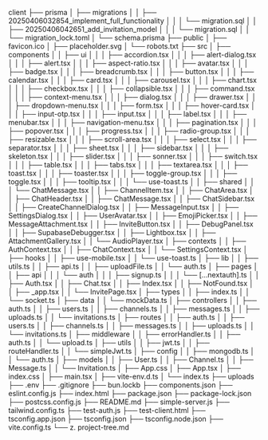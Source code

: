 client
├── prisma
│ ├── migrations
│ │ ├── 20250406032854_implement_full_functionality
│ │ │ └── migration.sql
│ │ ├── 20250406042651_add_invitation_model
│ │ │ └── migration.sql
│ │ └── migration_lock.toml
│ └── schema.prisma
├── public
│ ├── favicon.ico
│ ├── placeholder.svg
│ └── robots.txt
├── src
│ ├── components
│ │ ├── ui
│ │ │ ├── accordion.tsx
│ │ │ ├── alert-dialog.tsx
│ │ │ ├── alert.tsx
│ │ │ ├── aspect-ratio.tsx
│ │ │ ├── avatar.tsx
│ │ │ ├── badge.tsx
│ │ │ ├── breadcrumb.tsx
│ │ │ ├── button.tsx
│ │ │ ├── calendar.tsx
│ │ │ ├── card.tsx
│ │ │ ├── carousel.tsx
│ │ │ ├── chart.tsx
│ │ │ ├── checkbox.tsx
│ │ │ ├── collapsible.tsx
│ │ │ ├── command.tsx
│ │ │ ├── context-menu.tsx
│ │ │ ├── dialog.tsx
│ │ │ ├── drawer.tsx
│ │ │ ├── dropdown-menu.tsx
│ │ │ ├── form.tsx
│ │ │ ├── hover-card.tsx
│ │ │ ├── input-otp.tsx
│ │ │ ├── input.tsx
│ │ │ ├── label.tsx
│ │ │ ├── menubar.tsx
│ │ │ ├── navigation-menu.tsx
│ │ │ ├── pagination.tsx
│ │ │ ├── popover.tsx
│ │ │ ├── progress.tsx
│ │ │ ├── radio-group.tsx
│ │ │ ├── resizable.tsx
│ │ │ ├── scroll-area.tsx
│ │ │ ├── select.tsx
│ │ │ ├── separator.tsx
│ │ │ ├── sheet.tsx
│ │ │ ├── sidebar.tsx
│ │ │ ├── skeleton.tsx
│ │ │ ├── slider.tsx
│ │ │ ├── sonner.tsx
│ │ │ ├── switch.tsx
│ │ │ ├── table.tsx
│ │ │ ├── tabs.tsx
│ │ │ ├── textarea.tsx
│ │ │ ├── toast.tsx
│ │ │ ├── toaster.tsx
│ │ │ ├── toggle-group.tsx
│ │ │ ├── toggle.tsx
│ │ │ ├── tooltip.tsx
│ │ │ └── use-toast.ts
│ │ ├── shared
│ │ │ └── ChatMessage.tsx
│ │ ├── ChannelItem.tsx
│ │ ├── ChatArea.tsx
│ │ ├── ChatHeader.tsx
│ │ ├── ChatMessage.tsx
│ │ ├── ChatSidebar.tsx
│ │ ├── CreateChannelDialog.tsx
│ │ ├── MessageInput.tsx
│ │ ├── SettingsDialog.tsx
│ │ ├── UserAvatar.tsx
│ │ ├── EmojiPicker.tsx
│ │ ├── MessageAttachment.tsx
│ │ ├── InviteButton.tsx
│ │ ├── DebugPanel.tsx
│ │ ├── SupabaseDebugger.tsx
│ │ ├── Lightbox.tsx
│ │ ├── AttachmentGallery.tsx
│ │ └── AudioPlayer.tsx
│ ├── contexts
│ │ ├── AuthContext.tsx
│ │ ├── ChatContext.tsx
│ │ └── SettingsContext.tsx
│ ├── hooks
│ │ ├── use-mobile.tsx
│ │ └── use-toast.ts
│ ├── lib
│ │ ├── utils.ts
│ │ ├── api.ts
│ │ ├── uploadFile.ts
│ │ └── auth.ts
│ ├── pages
│ │ ├── api
│ │ │ └── auth
│ │ │ ├── signup.ts
│ │ │ └── [...nextauth].ts
│ │ ├── Auth.tsx
│ │ ├── Chat.tsx
│ │ ├── Index.tsx
│ │ ├── NotFound.tsx
│ │ ├── \_app.tsx
│ │ └── InvitePage.tsx
│ ├── types
│ │ ├── index.ts
│ │ └── socket.ts
│ ├── data
│ │ └── mockData.ts
│ ├── controllers
│ │ ├── auth.ts
│ │ ├── users.ts
│ │ ├── channels.ts
│ │ ├── messages.ts
│ │ ├── uploads.ts
│ │ └── invitations.ts
│ ├── routes
│ │ ├── auth.ts
│ │ ├── users.ts
│ │ ├── channels.ts
│ │ ├── messages.ts
│ │ ├── uploads.ts
│ │ └── invitations.ts
│ ├── middleware
│ │ ├── errorHandler.ts
│ │ ├── auth.ts
│ │ └── upload.ts
│ ├── utils
│ │ ├── jwt.ts
│ │ ├── routeHandler.ts
│ │ └── simpleJwt.ts
│ ├── config
│ │ ├── mongodb.ts
│ │ └── auth.ts
│ ├── models
│ │ ├── User.ts
│ │ ├── Channel.ts
│ │ ├── Message.ts
│ │ └── Invitation.ts
│ ├── App.css
│ ├── App.tsx
│ ├── index.css
│ ├── main.tsx
│ ├── vite-env.d.ts
│ └── index.ts
├── uploads
├── .env
├── .gitignore
├── bun.lockb
├── components.json
├── eslint.config.js
├── index.html
├── package.json
├── package-lock.json
├── postcss.config.js
├── README.md
├── simple-server.js
├── tailwind.config.ts
├── test-auth.js
├── test-client.html
├── tsconfig.app.json
├── tsconfig.json
├── tsconfig.node.json
├── vite.config.ts
└── z. project-tree.md
